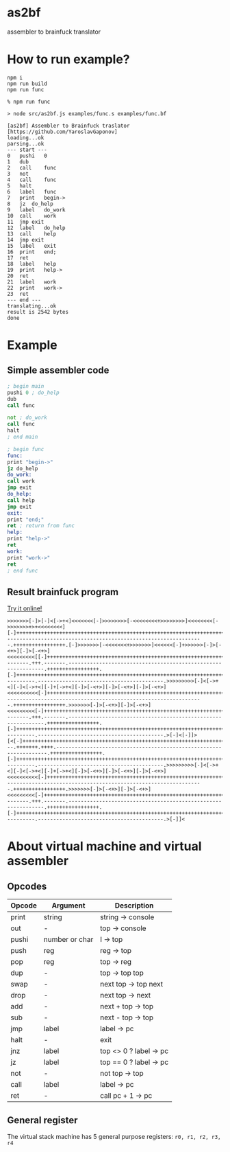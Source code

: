 as2bf
===========
assembler to brainfuck translator

# How to run example?

```shell
npm i
npm run build
npm run func
```

```shell
% npm run func

> node src/as2bf.js examples/func.s examples/func.bf

[as2bf] Assembler to Brainfuck traslator [https://github.com/YaroslavGaponov]
loading...ok
parsing...ok
--- start ---
0	pushi   0	
1	dub	
2	call	func
3	not	
4	call	func
5	halt	
6	label	func
7	print	begin->
8	jz	do_help
9	label	do_work
10	call	work
11	jmp	exit
12	label	do_help
13	call	help
14	jmp	exit
15	label	exit
16	print	end;
17	ret	
18	label	help
19	print	help->
20	ret	
21	label	work
22	print	work->
23	ret	
--- end ---
translating...ok
result is 2542 bytes
done
```

# Example

##  Simple assembler code

```asm
; begin main
pushi 0 ; do_help
dub
call func

not ; do_work
call func
halt
; end main

; begin func
func:
print "begin->"
jz do_help
do_work:
call work
jmp exit
do_help:
call help
jmp exit
exit:
print "end;"
ret ; return from func
help:
print "help->"
ret
work:
print "work->"
ret
; end func
```

## Result brainfuck program

[Try it online!](https://tio.run/##7VRbCsQgDDxQMCcIXqTko11YWAr7UdjzW0Pqo9iPLd26pTgoxGiQmQwZpv71fn4eo3NW0RmWTZ2xQEwKScb7JUcQUuGV1CjA1y5gXwunA3XrktgcBZZ/JBWiCLCWQLjmMvp7ThFFnaposi1Uzi8c8Ayp6tApie2hgzbZOlh@FUGMim5u9JXu43X7jY2biy/iYvUs@w7VbApmquFvnNiGSRsmbZj8fZgwOTcD "brainfuck – Try It Online")


```brainfuck
>>>>>>>[-]>[-]<[->+<]<<<<<<<[-]>>>>>>>>[-<<<<<<<<+>>>>>>>>]<<<<<<<<[->>>>>>>+>+<<<<<<<<][-]++++++++++++++++++++++++++++++++++++++++++++++++++++++++++++++++++++++++++++++++++++++++++++++++++.+++.++.++.+++++.-----------------------------------------------------------------.+++++++++++++++++.[-]>>>>>>>[-<<<<<<<+>>>>>>>]<<<<<<[-]+>>>>>>[-]>[-<+>][-]>[-<+>]<<<<<<<<<[[-]+++++++++++++++++++++++++++++++++++++++++++++++++++++++++++++++++++++++++++++++++++++++++++++++++++++++++++++++++++++++.--------.+++.-------.--------------------------------------------------------------.+++++++++++++++++.[-]+++++++++++++++++++++++++++++++++++++++++++++++++++++++++++++++++++++++++++++++++++++++++++++++++++++.+++++++++.----------.-----------------------------------------.>>>>>>>>>[-]<[->+<][-]<[->+<][-]+[->+<][-]>[-<+>][-]>[-<+>][-]>[-<+>]<<<<<<<<<<[-]++++++++++++++++++++++++++++++++++++++++++++++++++++++++++++++++++++++++++++++++++++++++++++++++++.+++.++.++.+++++.-----------------------------------------------------------------.+++++++++++++++++.>>>>>>>[-]>[-<+>][-]>[-<+>]<<<<<<<<<[-]+++++++++++++++++++++++++++++++++++++++++++++++++++++++++++++++++++++++++++++++++++++++++++++++++++++++++++++++++++++++.--------.+++.-------.--------------------------------------------------------------.+++++++++++++++++.[-]+++++++++++++++++++++++++++++++++++++++++++++++++++++++++++++++++++++++++++++++++++++++++++++++++++++.+++++++++.----------.-----------------------------------------.>[-]<[-]]>[<[-]++++++++++++++++++++++++++++++++++++++++++++++++++++++++++++++++++++++++++++++++++++++++++++++++++++++++.---.+++++++.++++.-------------------------------------------------------------------.+++++++++++++++++.[-]+++++++++++++++++++++++++++++++++++++++++++++++++++++++++++++++++++++++++++++++++++++++++++++++++++++.+++++++++.----------.-----------------------------------------.>>>>>>>>>[-]<[->+<][-]<[->+<][-]+[->+<][-]>[-<+>][-]>[-<+>][-]>[-<+>]<<<<<<<<<<[-]++++++++++++++++++++++++++++++++++++++++++++++++++++++++++++++++++++++++++++++++++++++++++++++++++.+++.++.++.+++++.-----------------------------------------------------------------.+++++++++++++++++.>>>>>>>[-]>[-<+>][-]>[-<+>]<<<<<<<<<[-]+++++++++++++++++++++++++++++++++++++++++++++++++++++++++++++++++++++++++++++++++++++++++++++++++++++++++++++++++++++++.--------.+++.-------.--------------------------------------------------------------.+++++++++++++++++.[-]+++++++++++++++++++++++++++++++++++++++++++++++++++++++++++++++++++++++++++++++++++++++++++++++++++++.+++++++++.----------.-----------------------------------------.>[-]]<
```


# About virtual machine and virtual assembler

## Opcodes


| Opcode 	 | Argument 	 | Description               |
|--------	 |----------	 |-------------------------- |
| print  	 | string    	 | string → console          |
| out    	 | -         	 | top → console	         |
| pushi      | number or char| I → top                   |
| push       | reg           | reg → top                 |
| pop        | reg           | top → reg                 |
| dup        | -             | top → top top             |
| swap       | -             | next top → top next       |
| drop       | -             | next top → next           |
| add        | -             | next + top → top          |
| sub        | -             | next - top → top          |
| jmp        | label         | label → pc                |
| halt       | -             | exit                      | 
| jnz        | label         | top <> 0 ? label → pc     |
| jz         | label         | top == 0 ? label → pc     |
| not        | -             | not top → top             |
| call       | label         | label → pc                |
| ret        | -             | call pc + 1 → pc          |

## General register

The virtual stack machine has 5 general purpose registers: `r0, r1, r2, r3, r4`


